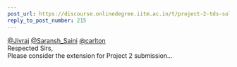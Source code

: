 ```yaml
---
post_url: https://discourse.onlinedegree.iitm.ac.in/t/project-2-tds-solver-discussion-thread/169029/217
reply_to_post_number: 215
---
```

[@Jivraj](/u/jivraj) [@Saransh\_Saini](/u/saransh_saini) [@carlton](/u/carlton)  
Respected Sirs,  
Please consider the extension for Project 2 submission…